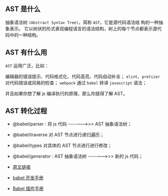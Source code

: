 ## AST 是什么
抽象语法树 `(Abstract Syntax Tree)`，简称 `AST`，它是源代码语法结
构的一种抽象表示。
它以树状的形式表现编程语言的语法结构，树上的每个节点都表示源代码中的一种结构。

## AST 有什么用
`AST` 运用广泛，比如：

编辑器的错误提示、代码格式化、代码高亮、代码自动补全；
`elint`、`pretiier` 对代码错误或风格的检查；
`webpack` 通过 `babel` 转译 `javascript` 语法；

并且如果你想了解 js 编译执行的原理，那么你就得了解 AST。

## AST 转化过程

- @babel/parser : 将 js 代码 ------->>>  AST 抽象语法树；
- @babel/traverse 对 AST 节点进行递归遍历；
- @babel/types 对具体的 AST 节点进行进行修改；
- @babel/generator :  AST 抽象语法树 ------->>> 新的 js 代码；


- [原文链接](https://juejin.im/post/5e0a245df265da33cf1aea91)
- [babel 开发手册](https://github.com/jamiebuilds/babel-handbook/blob/master/translations/zh-Hans/README.md)
- [Babel 插件手册](https://github.com/jamiebuilds/babel-handbook/blob/master/translations/zh-Hans/plugin-handbook.md)